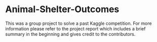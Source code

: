 # Animal-Shelter-Outcomes
This was a group project to solve a past Kaggle competition. 
For more information please refer to the project report which includes a brief summary in the beginning and gives credit to the contributors.
